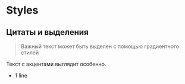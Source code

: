# Styles

## Цитаты и выделения

> Важный текст может быть выделен с помощью <span class="gradient-text">градиентного</span> стилей

Текст с <span class="important">акцентами</span> выглядит особенно.

- 1 line

<NavButtonFixed 
    :slideNumber="8"
    buttonText="Left"
    buttonColor="bg-purple-500"
    width="60px"
    height="30px"
    textSize="16px"
    arrowSize="10px"
    position="left_bottom"
/>